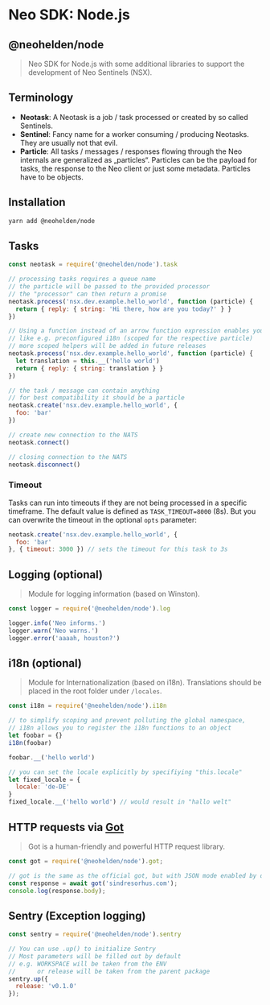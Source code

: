 # Neo SDK: Node.js
## @neohelden/node

> Neo SDK for Node.js with some additional libraries to support the development of Neo Sentinels (NSX).

## Terminology
- **Neotask**: A Neotask is a job / task processed or created by so called Sentinels.
- **Sentinel**: Fancy name for a worker consuming / producing Neotasks. They are usually not that evil.
- **Particle**: All tasks / messages / responses flowing through the Neo internals are generalized as „particles“. Particles can be the payload for tasks, the response to the Neo client or just some metadata. Particles have to be objects.

## Installation
```bash
yarn add @neohelden/node
```

## Tasks
```js
const neotask = require('@neohelden/node').task

// processing tasks requires a queue name
// the particle will be passed to the provided processor
// the "processor" can then return a promise
neotask.process('nsx.dev.example.hello_world', function (particle) {
  return { reply: { string: 'Hi there, how are you today?' } }
})

// Using a function instead of an arrow function expression enables you to use "scoped helpers"
// like e.g. preconfigured i18n (scoped for the respective particle)
// more scoped helpers will be added in future releases
neotask.process('nsx.dev.example.hello_world', function (particle) {
  let translation = this.__('hello world')
  return { reply: { string: translation } }
})

// the task / message can contain anything
// for best compatibility it should be a particle
neotask.create('nsx.dev.example.hello_world', {
  foo: 'bar'
})

// create new connection to the NATS
neotask.connect()

// closing connection to the NATS
neotask.disconnect()
```

### Timeout
Tasks can run into timeouts if they are not being processed in a specific timeframe. The default value is defined as `TASK_TIMEOUT=8000` (8s). But you can overwrite the timeout in the optional `opts` parameter:
```js
neotask.create('nsx.dev.example.hello_world', {
  foo: 'bar'
}, { timeout: 3000 }) // sets the timeout for this task to 3s
```

## Logging (optional)
> Module for logging information (based on Winston).
```js
const logger = require('@neohelden/node').log

logger.info('Neo informs.')
logger.warn('Neo warns.')
logger.error('aaaah, houston?')
```

## i18n (optional)
> Module for Internationalization (based on i18n). Translations should be placed in the root folder under `/locales`.
```js
const i18n = require('@neohelden/node').i18n

// to simplify scoping and prevent polluting the global namespace,
// i18n allows you to register the i18n functions to an object
let foobar = {}
i18n(foobar)

foobar.__('hello world')

// you can set the locale explicitly by specifiying "this.locale"
let fixed_locale = {
  locale: 'de-DE'
}
fixed_locale.__('hello world') // would result in "hallo welt"
```

## HTTP requests via [Got](https://www.npmjs.com/package/got)
> Got is a human-friendly and powerful HTTP request library.

```js
const got = require('@neohelden/node').got;

// got is the same as the official got, but with JSON mode enabled by default
const response = await got('sindresorhus.com');
console.log(response.body);
```

## Sentry (Exception logging)
```js
const sentry = require('@neohelden/node').sentry

// You can use .up() to initialize Sentry
// Most parameters will be filled out by default
// e.g. WORKSPACE will be taken from the ENV
//      or release will be taken from the parent package
sentry.up({
  release: 'v0.1.0'
});
```